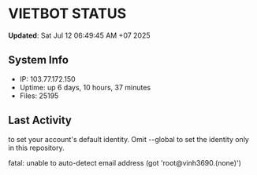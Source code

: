 # VIETBOT STATUS
**Updated**: Sat Jul 12 06:49:45 AM +07 2025

## System Info
- IP: 103.77.172.150
- Uptime: up 6 days, 10 hours, 37 minutes
- Files: 25195

## Last Activity

to set your account's default identity.
Omit --global to set the identity only in this repository.

fatal: unable to auto-detect email address (got 'root@vinh3690.(none)')
